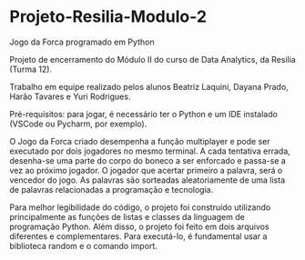 # Projeto-Resilia-Modulo-2

Jogo da Forca programado em Python

Projeto de encerramento do Módulo II do curso de Data Analytics, da Resilia (Turma 12).

Trabalho em equipe realizado pelos alunos Beatriz Laquini, Dayana Prado, Harão Tavares e Yuri Rodrigues.

Pré-requisitos: para jogar, é necessário ter o Python e um IDE instalado (VSCode ou Pycharm, por exemplo).

O Jogo da Forca criado desempenha a função multiplayer e pode ser executado por dois jogadores no mesmo terminal. A cada tentativa errada, desenha-se uma parte do corpo do boneco a ser enforcado e passa-se a vez ao próximo jogador. O jogador que acertar primeiro a palavra, será o vencedor do jogo. 
As palavras são sorteadas aleatoriamente de uma lista de palavras relacionadas a programação e tecnologia.

Para melhor legibilidade do código, o projeto foi construído utilizando principalmente as funções de listas e classes da linguagem de programação Python. Além disso, o projeto foi feito em dois arquivos diferentes e complementares. Para executá-lo, é fundamental usar a biblioteca random e o comando import.
